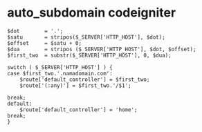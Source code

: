 # auto_subdomain codeigniter

    $dot        = '.'; 
    $satu       = stripos($_SERVER['HTTP_HOST'], $dot);
    $offset     = $satu + 0; 
    $dua        = stripos ($_SERVER['HTTP_HOST'], $dot, $offset);  
    $first_two  = substr($_SERVER['HTTP_HOST'], 0, $dua); 

    switch ( $_SERVER['HTTP_HOST'] ) {
    case $first_two.'.namadomain.com':
        $route['default_controller'] = $first_two;
        $route['(:any)'] = $first_two.'/$1';

    break;
    default:
        $route['default_controller'] = 'home';
    break;
    }
